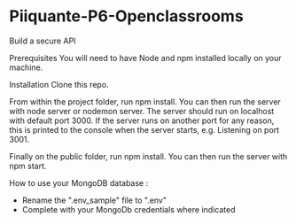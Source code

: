 # Piiquante-P6-Openclassrooms

Build a secure API

Prerequisites
You will need to have Node and npm installed locally on your machine.

Installation
Clone this repo.

From within the project folder, run npm install. You can then run the server with node server or nodemon server. The server should run on localhost with default port 3000. If the server runs on another port for any reason, this is printed to the console when the server starts, e.g. Listening on port 3001.

Finally on the public folder, run npm install. You can then run the server with npm start.


How to use your MongoDB database :
- Rename the ".env_sample" file to ".env"
- Complete with your MongoDb credentials where indicated
